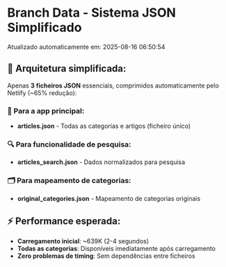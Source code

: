 # Branch Data - Sistema JSON Simplificado
Atualizado automaticamente em: 2025-08-16 06:50:54

## 🎯 Arquitetura simplificada:
Apenas **3 ficheiros JSON** essenciais, comprimidos automaticamente pelo Netlify (~65% redução):

### 📱 Para a app principal:
- **articles.json** - Todas as categorias e artigos (ficheiro único)

### 🔍 Para funcionalidade de pesquisa:
- **articles_search.json** - Dados normalizados para pesquisa

### 🗂️ Para mapeamento de categorias:
- **original_categories.json** - Mapeamento de categorias originais

## ⚡ Performance esperada:
- **Carregamento inicial**: ~639K (2-4 segundos)
- **Todas as categorias**: Disponíveis imediatamente após carregamento
- **Zero problemas de timing**: Sem dependências entre ficheiros
